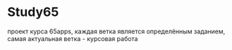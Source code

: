 # Study65
проект курса 65apps, каждая ветка является определённым заданием, самая актуальная ветка - курсовая работа
